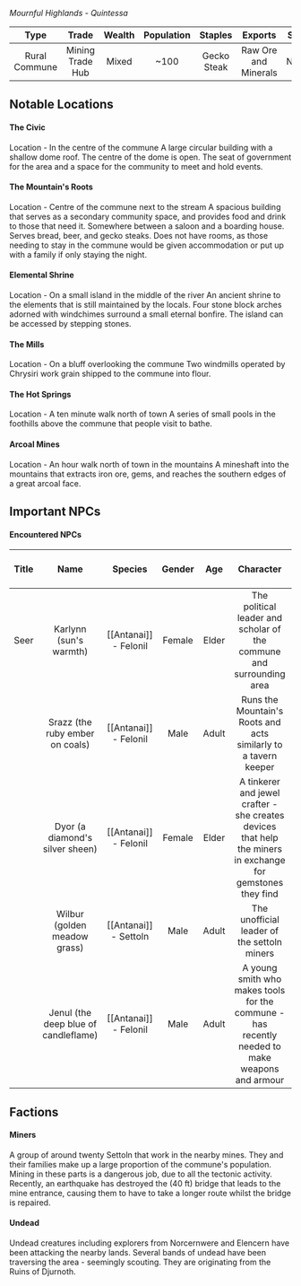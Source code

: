 *Mournful Highlands - Quintessa*

| Type | Trade | Wealth | Population | Staples | Exports | Status |
|:---:|:---:|:---:|:---:|:---:|:---:|:---:|
| Rural Commune | Mining Trade Hub | Mixed | ~100 | Gecko Steak | Raw Ore and Minerals | Neutral |
## Notable Locations
#### The Civic
Location - In the centre of the commune
A large circular building with a shallow dome roof. The centre of the dome is open. The seat of government for the area and a space for the community to meet and hold events.
#### The Mountain's Roots
Location - Centre of the commune next to the stream
A spacious building that serves as a secondary community space, and provides food and drink to those that need it. Somewhere between a saloon and a boarding house. Serves bread, beer, and gecko steaks. Does not have rooms, as those needing to stay in the commune would be given accommodation or put up with a family if only staying the night.
#### Elemental Shrine
Location - On a small island in the middle of the river
An ancient shrine to the elements that is still maintained by the locals. Four stone block arches adorned with windchimes surround a small eternal bonfire. The island can be accessed by stepping stones.
#### The Mills
Location - On a bluff overlooking the commune
Two windmills operated by Chrysiri work grain shipped to the commune into flour.
#### The Hot Springs
Location - A ten minute walk north of town
A series of small pools in the foothills above the commune that people visit to bathe.
#### Arcoal Mines
Location - An hour walk north of town in the mountains
A mineshaft into the mountains that extracts iron ore, gems, and reaches the southern edges of a great arcoal face.
## Important NPCs
#### Encountered NPCs
| Title | Name | Species | Gender | Age | Character | Personality and Voice Notes | Status |
|:---:|:---:|:---:|:---:|:---:|:---:|:---:|:---:|
| Seer | Karlynn (sun's warmth) | [[Antanai]] - Felonil | Female | Elder | The political leader and scholar of the commune and surrounding area | Busy but patient | Alive |
|  | Srazz (the ruby ember on coals) | [[Antanai]] - Felonil | Male | Adult | Runs the Mountain's Roots and acts similarly to a tavern keeper | Hearty and charismatic | Alive |
|  | Dyor (a diamond's silver sheen) | [[Antanai]] - Felonil | Female | Elder | A tinkerer and jewel crafter - she creates devices that help the miners in exchange for gemstones they find | Wise and thoughtful | Alive |
|  | Wilbur (golden meadow grass) | [[Antanai]] - Settoln | Male | Adult | The unofficial leader of the settoln miners | Gruff | Alive |
|  | Jenul (the deep blue of candleflame) | [[Antanai]] - Felonil | Male | Adult | A young smith who makes tools for the commune - has recently needed to make weapons and armour | Energetic | Alive |
## Factions
#### Miners
A group of around twenty Settoln that work in the nearby mines. They and their families make up a large proportion of the commune's population. Mining in these parts is a dangerous job, due to all the tectonic activity. Recently, an earthquake has destroyed the (40 ft) bridge that leads to the mine entrance, causing them to have to take a longer route whilst the bridge is repaired. 
#### Undead
Undead creatures including explorers from Norcernwere and Elencern have been attacking the nearby lands. Several bands of undead have been traversing the area - seemingly scouting. They are originating from the Ruins of Djurnoth.